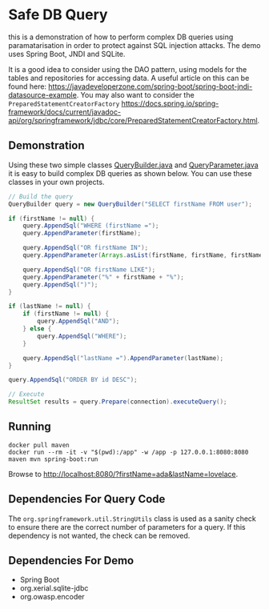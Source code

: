 # Safe DB Query

this is a demonstration of how to perform complex DB queries using paramatarisation in order to protect against SQL injection attacks. The demo uses Spring Boot, JNDI and SQLite.

It is a good idea to consider using the DAO pattern, using models for the tables and repositories for accessing data. A useful article on this can be found here: <https://javadeveloperzone.com/spring-boot/spring-boot-jndi-datasource-example>. You may also want to consider the `PreparedStatementCreatorFactory` <https://docs.spring.io/spring-framework/docs/current/javadoc-api/org/springframework/jdbc/core/PreparedStatementCreatorFactory.html>.

## Demonstration

Using these two simple classes [QueryBuilder.java](/src/main/java/com/antfie/safedbquery/QueryBuilder.java) and [QueryParameter.java](/src/main/java/com/antfie/safedbquery/QueryParameter.java) it is easy to build complex DB queries as shown below. You can use these classes in your own projects.

```java
// Build the query
QueryBuilder query = new QueryBuilder("SELECT firstName FROM user");

if (firstName != null) {
    query.AppendSql("WHERE (firstName =");
    query.AppendParameter(firstName);

    query.AppendSql("OR firstName IN");
    query.AppendParameter(Arrays.asList(firstName, firstName, firstName));

    query.AppendSql("OR firstName LIKE");
    query.AppendParameter("%" + firstName + "%");
    query.AppendSql(")");
}

if (lastName != null) {
    if (firstName != null) {
        query.AppendSql("AND");
    } else {
        query.AppendSql("WHERE");
    }

    query.AppendSql("lastName =").AppendParameter(lastName);
}

query.AppendSql("ORDER BY id DESC");

// Execute
ResultSet results = query.Prepare(connection).executeQuery();
```

## Running

```
docker pull maven
docker run --rm -it -v "$(pwd):/app" -w /app -p 127.0.0.1:8080:8080 maven mvn spring-boot:run
```

Browse to <http://localhost:8080/?firstName=ada&lastName=lovelace>.

## Dependencies For Query Code

The `org.springframework.util.StringUtils` class is used as a sanity check to ensure there are the correct number of parameters for a query. If this dependency is not wanted, the check can be removed.

## Dependencies For Demo

* Spring Boot
* org.xerial.sqlite-jdbc
* org.owasp.encoder
